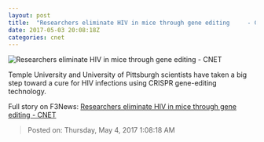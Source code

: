 ```yaml
---
layout: post
title:  "Researchers eliminate HIV in mice through gene editing     - CNET"
date: 2017-05-03 20:08:18Z
categories: cnet
---
```


![Researchers eliminate HIV in mice through gene editing     - CNET](https://cnet3.cbsistatic.com/img/uTBGEaH6oc-zchjGODD23pyemyI=/670x503/2016/02/04/c8dd2023-9435-470a-a27a-9ad6db2befa7/crispr.jpg)

Temple University and University of Pittsburgh scientists have taken a big step toward a cure for HIV infections using CRISPR gene-editing technology.


Full story on F3News: [Researchers eliminate HIV in mice through gene editing     - CNET](http://www.f3nws.com/n/KprZsB)

> Posted on: Thursday, May 4, 2017 1:08:18 AM
